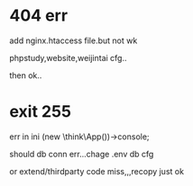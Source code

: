 # 404 err


add nginx.htaccess file.but not wk

phpstudy,website,weijintai cfg..

then ok..



#   exit 255


err in  ini   (new \think\App())->console;

should db conn err...chage .env db cfg

or  extend/thirdparty   code miss,,,recopy just ok

